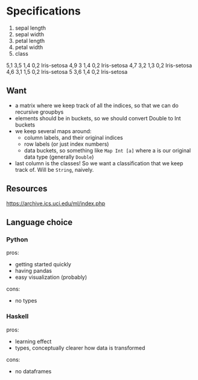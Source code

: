 # Specifications


1. sepal length
2. sepal width
3. petal length
4. petal width
5. class

5,1 3,5 1,4 0,2 Iris-setosa
4,9 3   1,4 0,2 Iris-setosa
4,7 3,2 1,3 0,2 Iris-setosa
4,6 3,1 1,5 0,2 Iris-setosa
5   3,6 1,4 0,2 Iris-setosa

## Want

- a matrix where we keep track of all the indices, so that we can do recursive groupbys
- elements should be in buckets, so we should convert Double to Int buckets
- we keep several maps around:
    - column labels, and their original indices
    - row labels (or just index numbers)
    - data buckets, so something like `Map Int [a]` where a is our original data type (generally `Double`)
- last column is the classes! So we want a classification that we keep track of. Will be `String`, naively.


## Resources

https://archive.ics.uci.edu/ml/index.php


## Language choice

### Python

pros:

- getting started quickly
- having pandas
- easy visualization (probably)

cons:

- no types

### Haskell

pros:

- learning effect
- types, conceptually clearer how data is transformed

cons:

- no dataframes

